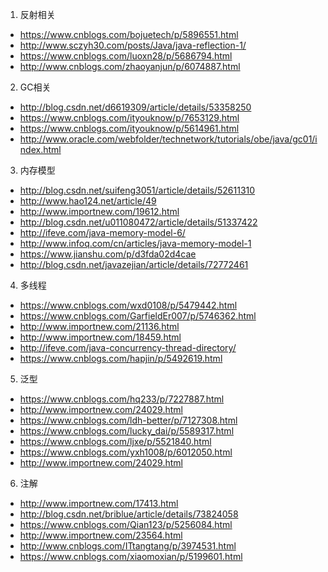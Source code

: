 1. 反射相关
*  https://www.cnblogs.com/bojuetech/p/5896551.html
* http://www.sczyh30.com/posts/Java/java-reflection-1/
* https://www.cnblogs.com/luoxn28/p/5686794.html
* http://www.cnblogs.com/zhaoyanjun/p/6074887.html

2. GC相关
* http://blog.csdn.net/d6619309/article/details/53358250
* https://www.cnblogs.com/ityouknow/p/7653129.html
* https://www.cnblogs.com/ityouknow/p/5614961.html
* http://www.oracle.com/webfolder/technetwork/tutorials/obe/java/gc01/index.html

3. 内存模型
* http://blog.csdn.net/suifeng3051/article/details/52611310
* http://www.hao124.net/article/49
* http://www.importnew.com/19612.html
* http://blog.csdn.net/u011080472/article/details/51337422
* http://ifeve.com/java-memory-model-6/
* http://www.infoq.com/cn/articles/java-memory-model-1
* https://www.jianshu.com/p/d3fda02d4cae
* http://blog.csdn.net/javazejian/article/details/72772461

4. 多线程
* https://www.cnblogs.com/wxd0108/p/5479442.html
* https://www.cnblogs.com/GarfieldEr007/p/5746362.html
* http://www.importnew.com/21136.html
* http://www.importnew.com/18459.html
* http://ifeve.com/java-concurrency-thread-directory/
* https://www.cnblogs.com/hapjin/p/5492619.html

5. 泛型
* https://www.cnblogs.com/hq233/p/7227887.html
* http://www.importnew.com/24029.html
* https://www.cnblogs.com/ldh-better/p/7127308.html
* https://www.cnblogs.com/lucky_dai/p/5589317.html
* https://www.cnblogs.com/ljxe/p/5521840.html
* https://www.cnblogs.com/yxh1008/p/6012050.html
* http://www.importnew.com/24029.html

6. 注解
* http://www.importnew.com/17413.html
* http://blog.csdn.net/briblue/article/details/73824058
* https://www.cnblogs.com/Qian123/p/5256084.html
* http://www.importnew.com/23564.html
* http://www.cnblogs.com/ITtangtang/p/3974531.html
* https://www.cnblogs.com/xiaomoxian/p/5199601.html
